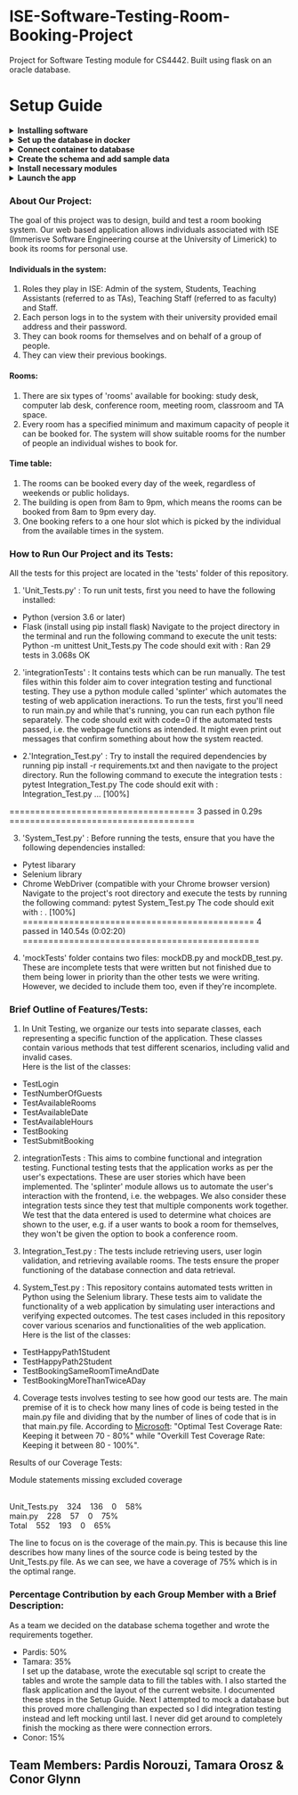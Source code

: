 # ISE-Software-Testing-Room-Booking-Project
Project for Software Testing module for CS4442. Built using flask on an oracle database.

# Setup Guide
<details><summary><b>Installing software</b></summary>
<p>
1. <a href = "https://dbeaver.io">DBeaver</a><br>
2. <a href = "https://www.docker.com/products/docker-desktop/">Docker</a><br>
3. <a href = "https://www.python.org/downloads/">Python</a>
</p>
</details>

<details><summary><b>Set up the database in docker</b></summary>
<p>
Download the container from <a href = "https://hub.docker.com/r/gvenzl/oracle-xe">this link</a>.<br>
Initiate the docker instance using following command (execute in terminal):<br>
docker run -d -p 1521:1521 -e ORACLE_PASSWORD=root --name room-booking-project gvenzl/oracle-xe<br>
This initialises a new docker container.
</p>
</details>

<details><summary><b>Connect container to database</b></summary>
<p>
1. Open DBeaver.<br>
2. Establish a connection with the database using credentials of SYSTEM. For this go to Database -> New Database Connection. Select Oracle, click next, and fill in the following details:<br>
Host: localhost, Port: 1521, Database: XEPDB1, Username: SYS, Role: SYSDBA, Password: root.
</p>
</details>

<details><summary><b>Create the schema and add sample data</b></summary>
<p>
1. Create a new schema and name it RBS (for Room Booking System) and set the password as rbs.<br>
2. Create a new script and paste the SQL code from SetUpDatabase.sql (located in the sqlScripts folder) into it and run the script to create the schema.<br>
3. Create another script and paste the SQL code from AddDataToDatabase.sql into it to insert sample data into the database.<br>
</p>
</details>

<details><summary><b>Install necessary modules</b></summary>
<p>
1. Open your command prompt.<br>
2. Set up a virtual environment and activate it.<br>
3. Run the following with 'pip install ...', and allow the modules to install:<br>
   flask, oracle, oracledb, splinter, mock, selenium.<br>
4. Download chromedriver from https://chromedriver.chromium.org/ and edit the executable_path in functional_test.py to the path to chromedriver on your machine.<br>
</p>
</details>

<details><summary><b>Launch the app</b></summary>
<p>
1. Open the repository folder in your IDE and run 'main.py'.<br>
2. Paste the following link into Google Chrome: 'http://127.0.0.1:5000'.
</p>
</details>

### About Our Project:
The goal of this project was to design, build and test a room booking system.
Our web based application allows individuals associated with ISE (Immerisve Software Engineering course at the University of Limerick) to book its rooms for personal use.

#### Individuals in the system:
1. Roles they play in ISE: Admin of the system, Students, Teaching Assistants (referred to as TAs), Teaching Staff (referred to as faculty) and Staff.
2. Each person logs in to the system with their university provided email address and their password.
3. They can book rooms for themselves and on behalf of a group of people.
4. They can view their previous bookings.
#### Rooms:
1. There are six types of 'rooms' available for booking: study desk, computer lab desk, conference room, meeting room, classroom and TA space.
2. Every room has a specified minimum and maximum capacity of people it can be booked for. The system will show suitable rooms for the number of people an individual wishes to book for.
#### Time table:
1. The rooms can be booked every day of the week, regardless of weekends or public holidays.
2. The building is open from 8am to 9pm, which means the rooms can be booked from 8am to 9pm every day.
3. One booking refers to a one hour slot which is picked by the individual from the available times in the system.

### How to Run Our Project and its Tests:
All the tests for this project are located in the 'tests' folder of this repository.<br>
1. 'Unit_Tests.py' : To run unit tests, first you need to have the following installed:
- Python (version 3.6 or later)
- Flask (install using pip install flask)
Navigate to the project directory in the terminal and run the following command to execute the unit tests: Python -m unittest Unit_Tests.py
The code should exit with :
Ran 29 tests in 3.068s
OK

2. 'integrationTests' : It contains tests which can be run manually. The test files within this folder aim to cover integration testing and functional testing. They use a python module called 'splinter' which automates the testing of web application ineractions. To run the tests, first you'll need to run main.py and while that's running, you can run each python file separately. The code should exit with code=0 if the automated tests passed, i.e. the webpage functions as intended. It might even print out messages that confirm something about how the system reacted.

- 2.'Integration_Test.py' : Try to install the required dependencies by running pip install -r requirements.txt and then navigate to the project directory.
Run the following command to execute the integration tests : pytest Integration_Test.py
The code should exit with :
Integration_Test.py ...                                                              [100%]

==================================== 3 passed in 0.29s ====================================


3. 'System_Test.py' : 
Before running the tests, ensure that you have the following dependencies installed:
- Pytest libarary
- Selenium library
- Chrome WebDriver (compatible with your Chrome browser version)
Navigate to the project's root directory and execute the tests by running the following command: pytest System_Test.py
The code should exit with :
.                                                                                                 [100%]
============================================= 4 passed in 140.54s (0:02:20) ==============================================


4. 'mockTests' folder contains two files: mockDB.py and mockDB_test.py. These are incomplete tests that were written but not finished due to them being lower in priority than the other tests we were writing. However, we decided to include them too, even if they're incomplete.


### Brief Outline of Features/Tests:
1. In Unit Testing, we organize our tests into separate classes, each representing a specific function of the application. These classes contain various methods that test different scenarios, including valid and invalid cases.<br> 
Here is the list of the classes:<br>
- TestLogin<br>
- TestNumberOfGuests<br>
- TestAvailableRooms<br>
- TestAvailableDate<br>
- TestAvailableHours<br>
- TestBooking<br>
- TestSubmitBooking<br>

2. integrationTests : This aims to combine functional and integration testing. Functional testing tests that the application works as per the user's expectations. These are user stories which have been implemented. The 'splinter' module allows us to automate the user's interaction with the frontend, i.e. the webpages. We also consider these integration tests since they test that multiple components work together. We test that the data entered is used to determine what choices are shown to the user, e.g. if a user wants to book a room for themselves, they won't be given the option to book a conference room. 

2. Integration_Test.py : 
The tests include retrieving users, user login validation, and retrieving available rooms. The tests ensure the proper functioning of the database connection and data retrieval.

3. System_Test.py : This repository contains automated tests written in Python using the Selenium library. These tests aim to validate the functionality of a web application by simulating user interactions and verifying expected outcomes. The test cases included in this repository cover various scenarios and functionalities of the web application.<br>
Here is the list of the classes:<br>
- TestHappyPath1Student<br>
- TestHappyPath2Student<br>
- TestBookingSameRoomTimeAndDate<br>
- TestBookingMoreThanTwiceADay<br>

4. Coverage tests involves testing to see how good our tests are. The main premise of it is to check how many lines of code is being tested in the main.py file and dividing that by the number of lines of code that is in that main.py file. According to <a href = "https://learn.microsoft.com/en-us/answers/questions/778016/test-coverage-definition-unit-testing">Microsoft</a>: "Optimal Test Coverage Rate: Keeping it between 70 - 80%" while "Overkill Test Coverage Rate: Keeping it between 80 - 100%".


Results of our Coverage Tests:

Module	   statements	   missing	   excluded	   coverage<br><br>

Unit_Tests.py&nbsp;&nbsp;&nbsp;&nbsp;324&nbsp;&nbsp;&nbsp;&nbsp;136&nbsp;&nbsp;&nbsp;&nbsp;0&nbsp;&nbsp;&nbsp;&nbsp;58%<br>
main.py&nbsp;&nbsp;&nbsp;&nbsp;228&nbsp;&nbsp;&nbsp;&nbsp;57&nbsp;&nbsp;&nbsp;&nbsp;0&nbsp;&nbsp;&nbsp;&nbsp;75%<br>
Total&nbsp;&nbsp;&nbsp;&nbsp;552&nbsp;&nbsp;&nbsp;&nbsp;193&nbsp;&nbsp;&nbsp;&nbsp;0&nbsp;&nbsp;&nbsp;&nbsp;65%<br>

The line to focus on is the coverage of the main.py. This is because this line describes how many lines of the source code is being tested by the Unit_Tests.py file. As we can see, we have a coverage of 75% which is in the optimal range.

### Percentage Contribution by each Group Member with a Brief Description:
As a team we decided on the database schema together and wrote the requirements together.<br>
- Pardis: 50%<br>
- Tamara: 35%<br>
I set up the database, wrote the executable sql script to create the tables and wrote the sample data to fill the tables with. I also started the flask application and the layout of the current website. I documented these steps in the Setup Guide. Next I attempted to mock a database but this proved more challenging than expected so I did integration testing instead and left mocking until last. I never did get around to completely finish the mocking as there were connection errors.<br>
- Conor: 15%<br>

## Team Members: Pardis Norouzi, Tamara Orosz & Conor Glynn
